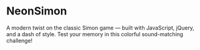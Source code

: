 # NeonSimon
A modern twist on the classic Simon game — built with JavaScript, jQuery, and a dash of style. Test your memory in this colorful sound-matching challenge!
